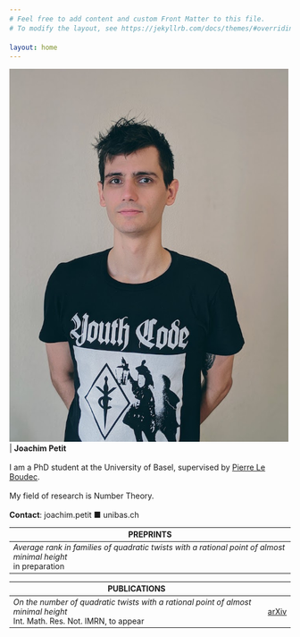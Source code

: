 ```yaml
---
# Feel free to add content and custom Front Matter to this file.
# To modify the layout, see https://jekyllrb.com/docs/themes/#overriding-theme-defaults

layout: home
---
```


<img src="assets/portrait.jpg" alt="Portrait of me" width="500"/> | __Joachim Petit__ <br><br> I am a PhD student at the University of Basel, supervised by [Pierre Le Boudec][Pierre]. <br><br>  My field of research is Number Theory. <br><br> __Contact__: joachim.petit ■ unibas.ch


| PREPRINTS |
|-----------|
| _Average rank in families of quadratic twists with a rational point of almost minimal height_ <br> in preparation |


| PUBLICATIONS |   |
|--------------|:-:|
|  _On the number of quadratic twists with a rational point of almost minimal height_ <br> Int. Math. Res. Not. IMRN, to appear | [arXiv][ART01-arXiv] |


[Pierre]: https://numbertheory.dmi.unibas.ch/leboudec/

[ART01-arXiv]: https://arxiv.org/abs/2004.02500
